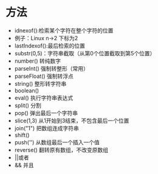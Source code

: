 # 方法
- idnexof():检索某个字符在整个字符的位置
 - 例子：Linux n->2 下标为2
- lastIndexof():最后检索的位置
- substr(0,5)：字符串截取（从第0个位置截取到第5个位置）
- number() 转纯数字
- parseInt() 强制转整形（常用）
- parseFloat() 强制转浮点
- string() 整形转字符串
- boolean()
- eval() 执行字符串表达式
- split() 分割
- pop() 弹出最后一个字符串
- slice(1,3) 从1开始到3结束，不包含最后一个位置
- join("1") 把数组连成字符串
- shift()
- push('') 从数组最后一个插入一个值
- reverse() 翻转原有数组，不改变原数组
- ||或者
- && 并且
